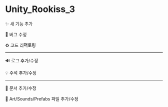 # Unity_Rookiss_3

✨ 새 기능 추가

🐛 버그 수정

♻️ 코드 리팩토링

____________________

🔊 로그 추가/수정

💡 주석 추가/수정

____________________

📝 문서 추가/수정

💄 Art/Sounds/Prefabs 파일 추가/수정
